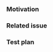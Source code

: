 <!-- Please provide enough information so that others can review your pull request. -->
<!-- Keep pull requests small and focused on a single change. -->

### Motivation

<!-- Explain the **motivation** for making this change. What existing problem does the pull request solve? -->

### Related issue

<!-- If this pull request addresses an existing issue, link to the issue. If an issue is not present, describe the issue here. -->

### Test plan

<!-- Describe the **steps to test this change**, so that a reviewer can verify it. Provide screenshots or videos if the change affects UI. -->

<!-- Keep in mind that PR changes must pass lint, typescript and tests. -->
